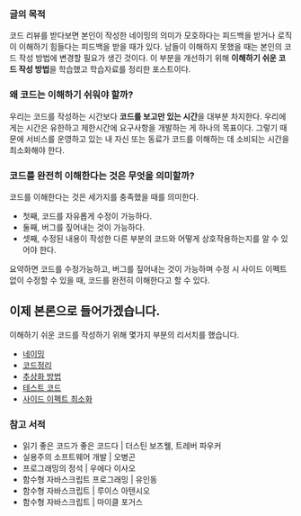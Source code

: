 ### 글의 목적
코드 리뷰를 받다보면 본인이 작성한 네이밍의 의미가 모호하다는 피드백을 받거나 로직이 이해하기 힘들다는 피드백을 받을 때가 있다. 남들이 이해하지 못했을 때는 본인의 코드 작성 방법에 변경할 필요가 생긴 것이다.
이 부분을 개선하기 위해 **이해하기 쉬운 코드 작성 방법**을 학습했고 학습자료를 정리한 포스트이다.

### 왜 코드는 이해하기 쉬워야 할까?
우리는 코드를 작성하는 시간보다 **코드를 보고만 있는 시간**을 대부분 차지한다. 우리에게는 시간은 유한하고
제한시간에 요구사항을 개발하는 게 하나의 목표이다. 그렇기 때문에 서비스를 운영하고 있는 내 자신 또는 동료가
코드를 이해하는 데 소비되는 시간을 최소화해야 한다.

### 코드를 완전히 이해한다는 것은 무엇을 의미할까?
코드를 이해한다는 것은 세가지를 충족했을 때를 의미한다.
- 첫째, 코드를 자유롭게 수정이 가능하다.
- 둘째, 버그를 짚어내는 것이 가능하다.
- 셋째, 수정된 내용이 작성한 다른 부분의 코드와 어떻게 상호작용하는지를 알 수 있어야 한다.

요약하면 코드를 수정가능하고, 버그를 짚어내는 것이 가능하며 수정 시 사이드 이펙트 없이 수정할 수 있을 때,
코드를 완전히 이해한다고 할 수 있다.

## 이제 본론으로 들어가겠습니다.
이해하기 쉬운 코드를 작성하기 위해 몇가지 부분의 리서치를 했습니다.
- [네이밍](이해하기-쉬운-코드-작성방법-정리-네이밍)
- [코드정리](이해하기-쉬운-코드-작성방법-정리-코드정리)
- [추상화 방법](이해하기-쉬운-코드-작성방법-정리-추상화-방법)
- [테스트 코드](이해하기-쉬운-코드-작성방법-정리-테스트-코드)
- [사이드 이펙트 최소화](이해하기-쉬운-코드-작성방법-정리-사이드-이펙트-최소화)

### 참고 서적
- 읽기 좋은 코드가 좋은 코드다 | 더스틴 보즈웰, 트레버 파우커
- 실용주의 소프트웨어 개발 | 오병곤
- 프로그래밍의 정석 | 우에다 이사오
- 함수형 자바스크립트 프로그래밍 | 유인동
- 함수형 자바스크립트 | 루이스 아텐시오
- 함수형 자바스크립트 | 마이클 포거스